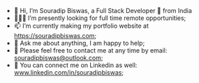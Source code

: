 - 👋 Hi, I’m Souradip Biswas, a Full Stack Developer 🚀 from India
- 👨🏽‍💻 I’m presently looking for full time remote opportunities;
- 📫 I’m currently making my portfolio website at https://souradipbiswas.com;
- 💬 Ask me about anything, I am happy to help;
- 👀 Please feel free to contact me at any time by email: souradipbiswas@outlook.com;
- 🌱 You can connect me on Linkedin as well: www.linkedin.com/in/souradipbiswas;




   
   
   



<!---
souradipbiswas/souradipbiswas is a ✨ special ✨ repository because its `README.md` (this file) appears on your GitHub profile.
You can click the Preview link to take a look at your changes.
--->
